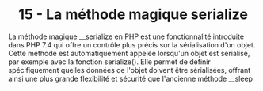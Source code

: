 <h1 align="center" id="title">
15 - La méthode magique serialize
</h1>
<p id="description"> 
La méthode magique __serialize en PHP est une fonctionnalité introduite dans PHP 7.4 qui offre un
contrôle plus précis sur la sérialisation d'un objet.
Cette méthode est automatiquement appelée lorsqu'un objet est sérialisé, par exemple avec la
fonction serialize().
Elle permet de définir spécifiquement quelles données de l'objet doivent être sérialisées, offrant
ainsi une plus grande flexibilité et sécurité que l'ancienne méthode __sleep
</p>
